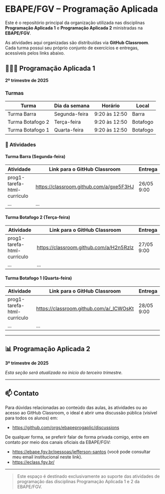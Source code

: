 # EBAPE/FGV – Programação Aplicada 

Este é o repositório principal da organização utilizada nas disciplinas **Programação Aplicada 1** e **Programação Aplicada 2** ministradas na **EBAPE/FGV**.

As atividades aqui organizadas são distribuídas via **GitHub Classroom**. Cada turma possui seu próprio conjunto de exercícios e entregas, acessíveis pelos links abaixo.

## 👩🏽‍💻️ Programação Aplicada 1
**2º trimestre de 2025**

### Turmas

| Turma            | Dia da semana | Horário       | Local    |
| ---------------- | ------------- | ------------- | -------- |
| Turma Barra      | Segunda-feira | 9:20 às 12:50 | Barra    |
| Turma Botafogo 2 | Terça-feira   | 9:20 às 12:50 | Botafogo |
| Turma Botafogo 1 | Quarta-feira  | 9:20 às 12:50 | Botafogo |

### 📌 Atividades

#### Turma Barra (Segunda-feira)

| Atividade                   | Link para o GitHub Classroom            | Entrega    |
| --------------------------- | --------------------------------------- | ---------- |
| prog1-tarefa-html-curriculo | https://classroom.github.com/a/gxe5F3HJ | 26/05 9:00 |
| ...                         | ...                                     |            |

#### Turma Botafogo 2 (Terça-feira)

| Atividade                   | Link para o GitHub Classroom            | Entrega    |
| --------------------------- | --------------------------------------- | ---------- |
| prog1-tarefa-html-curriculo | https://classroom.github.com/a/H2n5Rzlz | 27/05 9:00 |
| ...                         | ...                                     |            |

#### Turma Botafogo 1 (Quarta-feira)

| Atividade                   | Link para o GitHub Classroom            | Entrega    |
| --------------------------- | --------------------------------------- | ---------- |
| prog1-tarefa-html-curriculo | https://classroom.github.com/a/_ICWOsKt | 28/05 9:00 |
| ...                         | ...                                     |            |

---

## 📊 Programação Aplicada 2
**3º trimestre de 2025**

*Esta seção será atualizada no início do terceiro trimestre.*

---

## 📫 Contato

Para dúvidas relacionadas ao conteúdo das aulas, às atividades ou ao acesso ao GitHub Classroom, o ideal é abrir uma discussão pública (visível para todos os alunos) em:

- https://github.com/orgs/ebapeprogaplic/discussions


De qualquer forma, se preferir falar de forma privada comigo, entre em contato por meio dos canais oficiais da EBAPE/FGV:

- https://ebape.fgv.br/pessoas/jefferson-santos (você pode consultar meu email institucional neste link).
- https://eclass.fgv.br/

---

> Este espaço é destinado exclusivamente ao suporte das atividades de programação das disciplinas Programação Aplicada 1 e 2 da EBAPE/FGV.